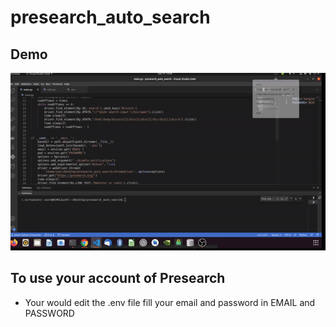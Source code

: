 # presearch_auto_search

## Demo
![](demo/demo.gif)

## To use your account of Presearch
- Your would edit the .env file fill your email and password in EMAIL and PASSWORD
